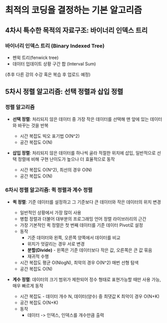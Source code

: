 # 최적의 코딩을 결정하는 기본 알고리즘

## 4차시 특수한 목적의 자료구조: 바이너리 인덱스 트리

### 바이너리 인덱스 트리 (Binary Indexed Tree)

- 펜윅 트리(fenwick tree)
- 데이터 업데이트 상황 구간 합 (Interval Sum)



(추후 다른 강의 수강 혹은 복습 후 업로드 예정)





## 5차시 정렬 알고리즘: 선택 정렬과 삽입 정렬

### 정렬 알고리즘

- **선택 정렬**: 처리되지 않은 데이터 중 가장 작은 데이터를 선택해 맨 앞에 있는 데이터와 바꾸는 것을 반복
  - 시간 복잡도 빅오 표기법 O(N^2)
  - 공간 복잡도 O(N)

- **삽입 정렬**: 처리되지 않은 데이터를 하나씩 골라 적절한 위치에 삽입, 일반적으로 선택 정렬에 비해 구현 난이도가 높으나 더 효율적으로 동작

  - 시간 복잡도 O(N^2), 최선의 경우 O(N)
  - 공간 복잡도 O(N)

  

### 6차시 정렬 알고리즘: 퀵 정렬과 계수 정렬

- **퀵 정렬**: 기준 데이터를 설정하고 그 기준보다 큰 데이터와 작은 데이터의 위치 변경
  - 일반적인 상황에서 가장 많이 사용
  - 병합 정렬과 더불어 대부분의 프로그래밍 언어 정렬 라이브러리의 근간
  - 가장 기본적인 퀵 정렬은 첫 번째 데이터를 기준 데이터 Pivot로 설정
  - 동작
    - 기준 데이터와 왼쪽, 오른쪽 양쪽에서 데이터를 비교
    - 위치가 엇갈리는 경우 서로 변경
    - **분할(Divide)** - 왼쪽은 기준 데이터보다 작은 값, 오른쪽은 큰 값 묶음
    - 재귀적 수행
  - 시간 복잡도 평균 O(NlogN), 최악의 경우 O(N^2) 매번 선형 탐색
  - 공간 복잡도 O(N)



- **계수 정렬**: 데이터의 크기 범위가 제한되어 정수 형태로 표현가능할 때만 사용 가능, 매우 빠르게 동작
  - 시간 복잡도 - 데이터 개수 N, 데이터(양수) 중 최댓값 K 최악이 경우 O(N+K)
  - 공간 복잡도 O(N+K)
  - 동작
    - 데이터 -> 인덱스, 인덱스를 개수만큼 출력

